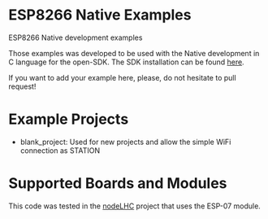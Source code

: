 # ESP8266 Native Examples
ESP8266 Native development examples

Those examples was developed to be used with the Native development in C language for the open-SDK.
The SDK installation can be found [here](https://github.com/pfalcon/esp-open-sdk).

If you want to add your example here, please, do not hesitate to pull request!

Example Projects
================

* blank_project: Used for new projects and allow the simple WiFi connection as STATION

Supported Boards and Modules
================

This code was tested in the [nodeLHC](https://hackaday.io/project/7763-nodelhc-esp8266-development-board) project that uses the ESP-07 module.
